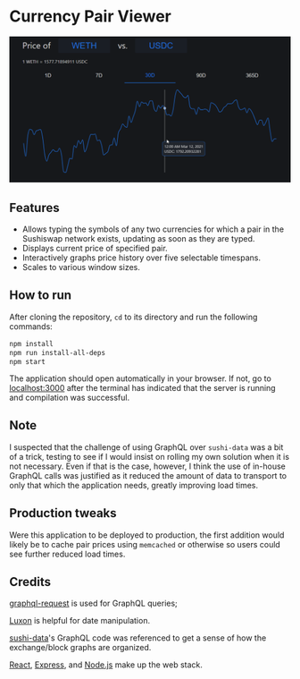 # Currency Pair Viewer

![Demo showing a user navigating the Currency Pair Viewer](demo.gif)

## Features
- Allows typing the symbols of any two currencies for which a pair in the Sushiswap network exists, updating as soon as they are typed.
- Displays current price of specified pair.
- Interactively graphs price history over five selectable timespans.
- Scales to various window sizes.

## How to run
After cloning the repository, `cd` to its directory and run the following commands:
```
npm install
npm run install-all-deps
npm start
```
The application should open automatically in your browser. If not, go to [localhost:3000](localhost:3000) after the terminal has indicated that the server is running and compilation was successful.

## Note
I suspected that the challenge of using GraphQL over `sushi-data` was a bit of a trick, testing to see if I would insist on rolling my own solution when it is not necessary. Even if that is the case, however, I think the use of in-house GraphQL calls was justified as it reduced the amount of data to transport to only that which the application needs, greatly improving load times.

## Production tweaks
Were this application to be deployed to production, the first addition would likely be to cache pair prices using `memcached` or otherwise so users could see further reduced load times.

## Credits
[graphql-request](https://github.com/prisma-labs/graphql-request) is used for GraphQL queries;

[Luxon](https://moment.github.io/luxon/) is helpful for date manipulation.

[sushi-data](https://github.com/sushiswap/sushi-data)'s GraphQL code was referenced to get a sense of how the exchange/block graphs are organized.

[React](https://github.com/facebook/react), [Express](https://github.com/expressjs/express), and [Node.js](https://github.com/nodejs) make up the web stack.

